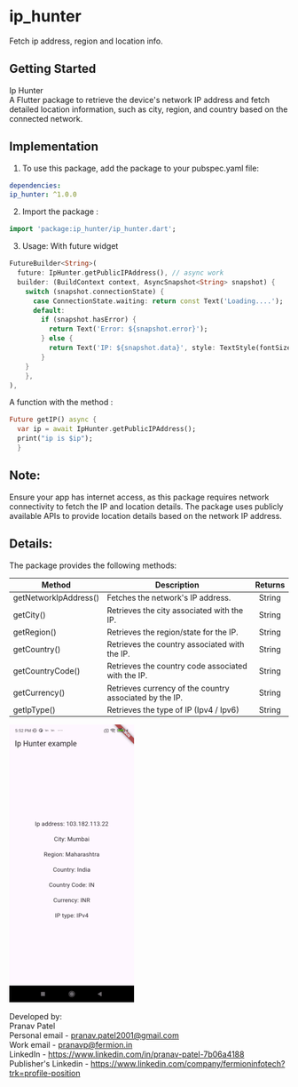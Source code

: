 # ip_hunter
Fetch ip address, region and location info.

## Getting Started
Ip Hunter <br>
A Flutter package to retrieve the device's network IP address and fetch detailed location information, such as city, region, and 
country based on the connected network.

## Implementation
1. To use this package, add the package to your pubspec.yaml file:
```yaml
dependencies:
ip_hunter: ^1.0.0
```
2. Import the package :
```dart
import 'package:ip_hunter/ip_hunter.dart';
```
3. Usage: 
With future widget
```dart
FutureBuilder<String>(
  future: IpHunter.getPublicIPAddress(), // async work
  builder: (BuildContext context, AsyncSnapshot<String> snapshot) {
    switch (snapshot.connectionState) {
      case ConnectionState.waiting: return const Text('Loading....');
      default:
        if (snapshot.hasError) {
          return Text('Error: ${snapshot.error}');
        } else {
          return Text('IP: ${snapshot.data}', style: TextStyle(fontSize: 17),);
        }
    }
    },
),
```
A function with the method :
```dart
Future getIP() async {
  var ip = await IpHunter.getPublicIPAddress();
  print("ip is $ip");
  }
```

## Note:
Ensure your app has internet access, as this package requires network connectivity to fetch the IP and location details.
The package uses publicly available APIs to provide location details based on the network IP address.

## Details:
The package provides the following methods:

| Method                | Description                                             | Returns |
|-----------------------|---------------------------------------------------------|:-------:|
| getNetworkIpAddress() | Fetches the network's IP address.                       | String  |
| getCity()             | Retrieves the city associated with the IP.              | String  |
| getRegion()           | Retrieves the region/state for the IP.                  | String  |
| getCountry()          | Retrieves the country associated with the IP.           | String  |
| getCountryCode()      | Retrieves the country code associated with the IP.      | String  |
| getCurrency()         | Retrieves currency of the country associated by the IP. | String  |
| getIpType()           | Retrieves the type of IP (Ipv4 / Ipv6)                  | String  |


![App Screenshot](images/screenshot.png)

Developed by: <br>
Pranav Patel <br>
Personal email - pranav.patel2001@gmail.com <br>
Work email - pranavp@fermion.in <br>
LinkedIn - https://www.linkedin.com/in/pranav-patel-7b06a4188 <br>
Publisher's Linkedin - https://www.linkedin.com/company/fermioninfotech?trk=profile-position
